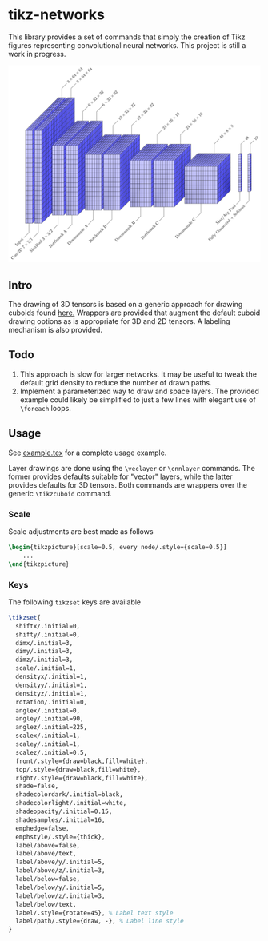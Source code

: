 # tikz-networks


This library provides a set of commands that simply the creation of
Tikz figures representing convolutional neural networks. This project
is still a work in progress.

![Sample output](example/example.png)

## Intro

The drawing of 3D tensors is based on a generic approach for drawing
cuboids found [here.](https://tex.stackexchange.com/questions/29877/need-help-creating-a-3d-cube-from-a-2d-set-of-nodes-in-tikz)
Wrappers are provided that augment the default cuboid drawing options
as is appropriate for 3D and 2D tensors. A labeling mechanism is also
provided.


## Todo

 1. This approach is slow for larger networks. It may be useful to
		tweak the default grid density to reduce the number of drawn
		paths.
 2. Implement a parameterized way to draw and space layers. The
		provided example could likely be simplified to just a few lines
		with elegant use of `\foreach` loops.


## Usage

See [example.tex](examples/example.tex) for a complete usage example.

Layer drawings are done using the `\veclayer` or `\cnnlayer` commands.
The former provides defaults suitable for "vector" layers, while the
latter provides defaults for 3D tensors. Both commands are wrappers
over the generic `\tikzcuboid` command.

### Scale

Scale adjustments are best made as follows

```latex
\begin{tikzpicture}[scale=0.5, every node/.style={scale=0.5}]
	...
\end{tikzpicture}
```

### Keys

The following `tikzset` keys are available

```latex
\tikzset{
  shiftx/.initial=0,
  shifty/.initial=0,
  dimx/.initial=3,
  dimy/.initial=3,
  dimz/.initial=3,
  scale/.initial=1,
  densityx/.initial=1,
  densityy/.initial=1,
  densityz/.initial=1,
  rotation/.initial=0,
  anglex/.initial=0,
  angley/.initial=90,
  anglez/.initial=225,
  scalex/.initial=1,
  scaley/.initial=1,
  scalez/.initial=0.5,
  front/.style={draw=black,fill=white},
  top/.style={draw=black,fill=white},
  right/.style={draw=black,fill=white},
  shade=false,
  shadecolordark/.initial=black,
  shadecolorlight/.initial=white,
  shadeopacity/.initial=0.15,
  shadesamples/.initial=16,
  emphedge=false,
  emphstyle/.style={thick},
  label/above=false,
  label/above/text,
  label/above/y/.initial=5,
  label/above/z/.initial=3,
  label/below=false,
  label/below/y/.initial=5,
  label/below/z/.initial=3,
  label/below/text,
  label/.style={rotate=45}, % Label text style
  label/path/.style={draw, -}, % Label line style
}
```
